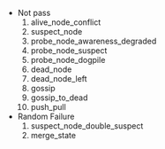 
- Not pass
  1. alive_node_conflict
  2. suspect_node
  3. probe_node_awareness_degraded
  4. probe_node_suspect
  5. probe_node_dogpile
  6. dead_node
  7. dead_node_left
  8. gossip
  9. gossip_to_dead
  10. push_pull
- Random Failure
  1. suspect_node_double_suspect
  2. merge_state
